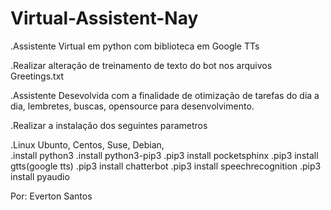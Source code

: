 # Virtual-Assistent-Nay
.Assistente Virtual em python com biblioteca em Google TTs

.Realizar alteração de treinamento de texto do bot nos arquivos Greetings.txt

.Assistente Desevolvida com a finalidade de otimização de tarefas do dia a dia, lembretes, buscas, opensource para desenvolvimento.

.Realizar a instalação dos seguintes parametros 

.Linux Ubunto, Centos, Suse, Debian,  
.install python3 
.install python3-pip3
.pip3 install pocketsphinx
.pip3 install gtts(google tts)
.pip3 install chatterbot 
.pip3 install speechrecognition
.pip3 install pyaudio 





Por: Everton Santos 


